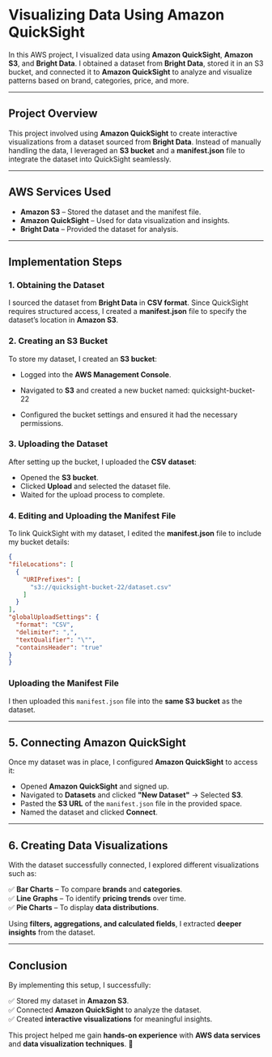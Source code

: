 # Visualizing Data Using Amazon QuickSight  

In this AWS project, I visualized data using **Amazon QuickSight**, **Amazon S3**, and **Bright Data**. I obtained a dataset from **Bright Data**, stored it in an S3 bucket, and connected it to **Amazon QuickSight** to analyze and visualize patterns based on brand, categories, price, and more.  

---

## Project Overview  

This project involved using **Amazon QuickSight** to create interactive visualizations from a dataset sourced from **Bright Data**. Instead of manually handling the data, I leveraged an **S3 bucket** and a **manifest.json** file to integrate the dataset into QuickSight seamlessly.  

---

## AWS Services Used  

- **Amazon S3** – Stored the dataset and the manifest file.  
- **Amazon QuickSight** – Used for data visualization and insights.  
- **Bright Data** – Provided the dataset for analysis.  

---

## Implementation Steps  

### 1. Obtaining the Dataset  

I sourced the dataset from **Bright Data** in **CSV format**. Since QuickSight requires structured access, I created a **manifest.json** file to specify the dataset’s location in **Amazon S3**.  

### 2. Creating an S3 Bucket  

To store my dataset, I created an **S3 bucket**:  

- Logged into the **AWS Management Console**.  
- Navigated to **S3** and created a new bucket named:  quicksight-bucket-22


- Configured the bucket settings and ensured it had the necessary permissions.  

### 3. Uploading the Dataset  

After setting up the bucket, I uploaded the **CSV dataset**:  

- Opened the **S3 bucket**.  
- Clicked **Upload** and selected the dataset file.  
- Waited for the upload process to complete.  

### 4. Editing and Uploading the Manifest File  

To link QuickSight with my dataset, I edited the **manifest.json** file to include my bucket details:  

```json
{
"fileLocations": [
  {
    "URIPrefixes": [
      "s3://quicksight-bucket-22/dataset.csv"
    ]
  }
],
"globalUploadSettings": {
  "format": "CSV",
  "delimiter": ",",
  "textQualifier": "\"",
  "containsHeader": "true"
}
}

```

### Uploading the Manifest File  

I then uploaded this `manifest.json` file into the **same S3 bucket** as the dataset.  

---

## 5. Connecting Amazon QuickSight  

Once my dataset was in place, I configured **Amazon QuickSight** to access it:  

- Opened **Amazon QuickSight** and signed up.  
- Navigated to **Datasets** and clicked **"New Dataset"** → Selected **S3**.  
- Pasted the **S3 URL** of the `manifest.json` file in the provided space.  
- Named the dataset and clicked **Connect**.  

---

## 6. Creating Data Visualizations  

With the dataset successfully connected, I explored different visualizations such as:  

✅ **Bar Charts** – To compare **brands** and **categories**.  
✅ **Line Graphs** – To identify **pricing trends** over time.  
✅ **Pie Charts** – To display **data distributions**.  

Using **filters, aggregations, and calculated fields**, I extracted **deeper insights** from the dataset.  

---

## Conclusion  

By implementing this setup, I successfully:  

✅ Stored my dataset in **Amazon S3**.  
✅ Connected **Amazon QuickSight** to analyze the dataset.  
✅ Created **interactive visualizations** for meaningful insights.  

This project helped me gain **hands-on experience** with **AWS data services** and **data visualization techniques**. 🚀  

